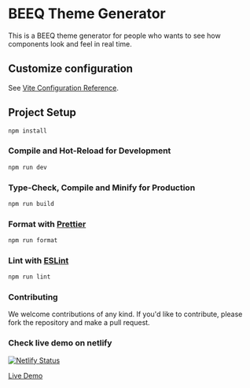 # BEEQ Theme Generator

This is a BEEQ theme generator for people who wants to see how components look and feel in real time.

## Customize configuration

See [Vite Configuration Reference](https://vitejs.dev/config/).

## Project Setup

```sh
npm install
```

### Compile and Hot-Reload for Development

```sh
npm run dev
```

### Type-Check, Compile and Minify for Production

```sh
npm run build
```

### Format with [Prettier](https://prettier.io/)

```sh
npm run format
```

### Lint with [ESLint](https://eslint.org/)

```sh
npm run lint
```

### Contributing

We welcome contributions of any kind. If you'd like to contribute, please fork the repository and make a pull request.

### Check live demo on netlify

[![Netlify Status](https://api.netlify.com/api/v1/badges/845034d9-440c-4700-abcc-e137ee0af725/deploy-status?branch=master)](https://app.netlify.com/sites/beeq-theme-generator/deploys)

[Live Demo](https://beeq-theme-generator.netlify.app/)
